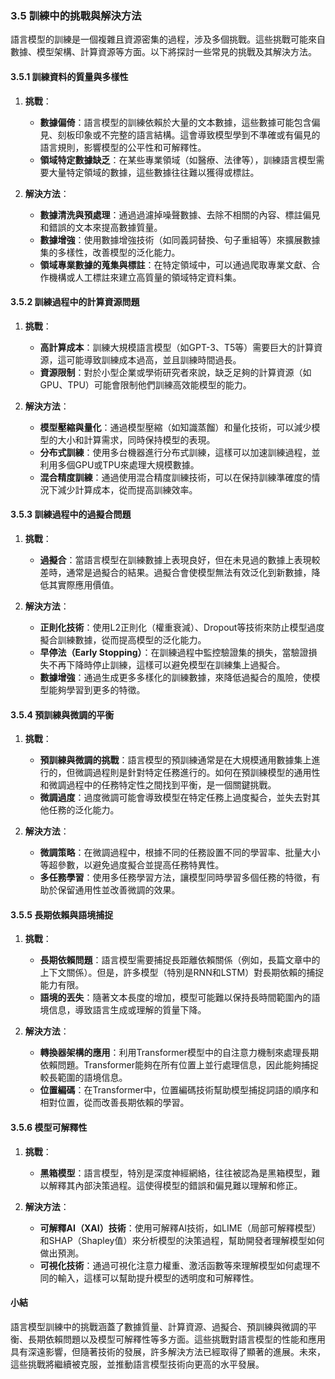 ### **3.5 訓練中的挑戰與解決方法**

語言模型的訓練是一個複雜且資源密集的過程，涉及多個挑戰。這些挑戰可能來自數據、模型架構、計算資源等方面。以下將探討一些常見的挑戰及其解決方法。

#### **3.5.1 訓練資料的質量與多樣性**

1. **挑戰**：
   - **數據偏倚**：語言模型的訓練依賴於大量的文本數據，這些數據可能包含偏見、刻板印象或不完整的語言結構。這會導致模型學到不準確或有偏見的語言規則，影響模型的公平性和可解釋性。
   - **領域特定數據缺乏**：在某些專業領域（如醫療、法律等），訓練語言模型需要大量特定領域的數據，這些數據往往難以獲得或標註。

2. **解決方法**：
   - **數據清洗與預處理**：通過過濾掉噪聲數據、去除不相關的內容、標註偏見和錯誤的文本來提高數據質量。
   - **數據增強**：使用數據增強技術（如同義詞替換、句子重組等）來擴展數據集的多樣性，改善模型的泛化能力。
   - **領域專業數據的蒐集與標註**：在特定領域中，可以通過爬取專業文獻、合作機構或人工標註來建立高質量的領域特定資料集。

#### **3.5.2 訓練過程中的計算資源問題**

1. **挑戰**：
   - **高計算成本**：訓練大規模語言模型（如GPT-3、T5等）需要巨大的計算資源，這可能導致訓練成本過高，並且訓練時間過長。
   - **資源限制**：對於小型企業或學術研究者來說，缺乏足夠的計算資源（如GPU、TPU）可能會限制他們訓練高效能模型的能力。

2. **解決方法**：
   - **模型壓縮與量化**：通過模型壓縮（如知識蒸餾）和量化技術，可以減少模型的大小和計算需求，同時保持模型的表現。
   - **分布式訓練**：使用多台機器進行分布式訓練，這樣可以加速訓練過程，並利用多個GPU或TPU來處理大規模數據。
   - **混合精度訓練**：通過使用混合精度訓練技術，可以在保持訓練準確度的情況下減少計算成本，從而提高訓練效率。

#### **3.5.3 訓練過程中的過擬合問題**

1. **挑戰**：
   - **過擬合**：當語言模型在訓練數據上表現良好，但在未見過的數據上表現較差時，通常是過擬合的結果。過擬合會使模型無法有效泛化到新數據，降低其實際應用價值。

2. **解決方法**：
   - **正則化技術**：使用L2正則化（權重衰減）、Dropout等技術來防止模型過度擬合訓練數據，從而提高模型的泛化能力。
   - **早停法（Early Stopping）**：在訓練過程中監控驗證集的損失，當驗證損失不再下降時停止訓練，這樣可以避免模型在訓練集上過擬合。
   - **數據增強**：通過生成更多多樣化的訓練數據，來降低過擬合的風險，使模型能夠學習到更多的特徵。

#### **3.5.4 預訓練與微調的平衡**

1. **挑戰**：
   - **預訓練與微調的挑戰**：語言模型的預訓練通常是在大規模通用數據集上進行的，但微調過程則是針對特定任務進行的。如何在預訓練模型的通用性和微調過程中的任務特定性之間找到平衡，是一個關鍵挑戰。
   - **微調過度**：過度微調可能會導致模型在特定任務上過度擬合，並失去對其他任務的泛化能力。

2. **解決方法**：
   - **微調策略**：在微調過程中，根據不同的任務設置不同的學習率、批量大小等超參數，以避免過度擬合並提高任務特異性。
   - **多任務學習**：使用多任務學習方法，讓模型同時學習多個任務的特徵，有助於保留通用性並改善微調的效果。

#### **3.5.5 長期依賴與語境捕捉**

1. **挑戰**：
   - **長期依賴問題**：語言模型需要捕捉長距離依賴關係（例如，長篇文章中的上下文關係）。但是，許多模型（特別是RNN和LSTM）對長期依賴的捕捉能力有限。
   - **語境的丟失**：隨著文本長度的增加，模型可能難以保持長時間範圍內的語境信息，導致語言生成或理解的質量下降。

2. **解決方法**：
   - **轉換器架構的應用**：利用Transformer模型中的自注意力機制來處理長期依賴問題。Transformer能夠在所有位置上並行處理信息，因此能夠捕捉較長範圍的語境信息。
   - **位置編碼**：在Transformer中，位置編碼技術幫助模型捕捉詞語的順序和相對位置，從而改善長期依賴的學習。

#### **3.5.6 模型可解釋性**

1. **挑戰**：
   - **黑箱模型**：語言模型，特別是深度神經網絡，往往被認為是黑箱模型，難以解釋其內部決策過程。這使得模型的錯誤和偏見難以理解和修正。
   
2. **解決方法**：
   - **可解釋AI（XAI）技術**：使用可解釋AI技術，如LIME（局部可解釋模型）和SHAP（Shapley值）來分析模型的決策過程，幫助開發者理解模型如何做出預測。
   - **可視化技術**：通過可視化注意力權重、激活函數等來理解模型如何處理不同的輸入，這樣可以幫助提升模型的透明度和可解釋性。

#### **小結**

語言模型訓練中的挑戰涵蓋了數據質量、計算資源、過擬合、預訓練與微調的平衡、長期依賴問題以及模型可解釋性等多方面。這些挑戰對語言模型的性能和應用具有深遠影響，但隨著技術的發展，許多解決方法已經取得了顯著的進展。未來，這些挑戰將繼續被克服，並推動語言模型技術向更高的水平發展。